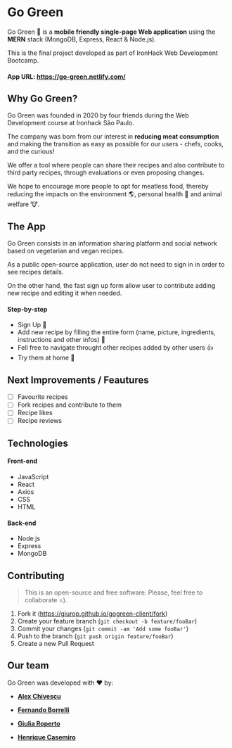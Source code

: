 # Go Green
Go Green :seedling: is a **mobile friendly single-page Web application** using the **MERN** stack (MongoDB, Express, React & Node.js). 

This is the final project developed as part of IronHack Web Development Bootcamp. 


#### App URL: https://go-green.netlify.com/

## Why Go Green?

Go Green was founded in 2020 by four friends during the Web Development course at Ironhack São Paulo. 

The company was born from our interest in **reducing meat consumption** and making the transition as easy as possible for our users - chefs, cooks, and the curious! 

We offer a tool where people can share their recipes and also contribute to third party recipes, through evaluations or even proposing changes. 

We hope to encourage more people to opt for meatless food, thereby reducing the impacts on the environment :earth_americas:, personal health :muscle: and animal welfare :cow:.

## The App

Go Green consists in an information sharing platform and social network based on vegetarian and vegan recipes.

As a public open-source application, user do not need to sign in in order to see recipes details.

On the other hand, the fast sign up form allow user to contribute adding new recipe and editing it when needed.

#### Step-by-step

- Sign Up :iphone:
- Add new recipe by filling the entire form (name, picture, ingredients, instructions and other infos) :page_facing_up:
- Fell free to navigate throught other recipes added by other users :thumbsup:
- Try them at home :fork_and_knife:

## Next Improvements / Feautures

- [ ] Favourite recipes
- [ ] Fork recipes and contribute to them
- [ ] Recipe likes
- [ ] Recipe reviews

## Technologies

#### Front-end

- JavaScript
- React
- Axios
- CSS
- HTML

#### Back-end

- Node.js
- Express
- MongoDB


## Contributing
>This is an open-source and free software. Please, feel free to collaborate =).

1. Fork it (<https://giurop.github.io/gogreen-client/fork>)
2. Create your feature branch (`git checkout -b feature/fooBar`)
3. Commit your changes (`git commit -am 'Add some fooBar'`)
4. Push to the branch (`git push origin feature/fooBar`)
5. Create a new Pull Request

## Our team

Go Green was developed with :heart: by:

- [**Alex Chivescu**](https://github.com/AlexChivvy)

- [**Fernando Borrelli**](https://github.com/flborrelli)

- [**Giulia Roperto**](https://github.com/giurop)

- [**Henrique Casemiro**](https://github.com/henricasi)




